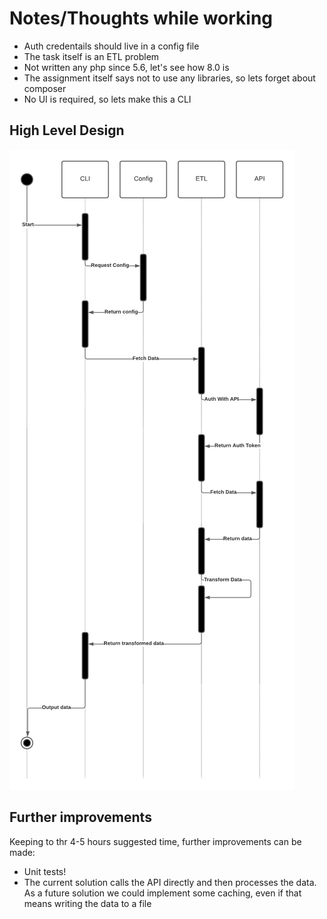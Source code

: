 # Notes/Thoughts while working

- Auth credentails should live in a config file
- The task itself is an ETL problem
- Not written any php since 5.6, let's see how 8.0 is
- The assignment itself says not to use any libraries, so lets forget about composer
- No UI is required, so lets make this a CLI

## High Level Design

![alt text](docs/Supermetrics-high-level.png "High Level Design")

## Further improvements

Keeping to thr 4-5 hours suggested time, further improvements can be made:

- Unit tests!
- The current solution calls the API directly and then processes the data. As a future solution we could implement some caching, even if that means writing the data to a file
